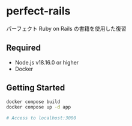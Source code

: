 # perfect-rails

パーフェクト Ruby on Rails の書籍を使用した復習

## Required

- Node.js v18.16.0 or higher
- Docker

## Getting Started

```sh
docker compose build
docker compose up -d app

# Access to localhost:3000
```
